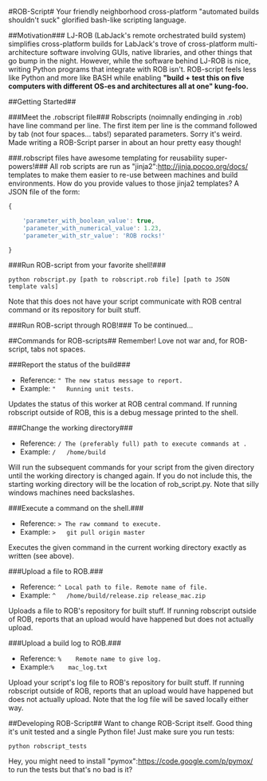 #ROB-Script#
Your friendly neighborhood cross-platform "automated builds shouldn't suck" glorified bash-like scripting language.



##Motivation###
LJ-ROB (LabJack's remote orchestrated build system) simplifies cross-platform builds for LabJack's trove of cross-platform multi-architecture software involving GUIs, native libraries, and other things that go bump in the night. However, while the software behind LJ-ROB is nice, writing Python programs that integrate with ROB isn't. ROB-script feels less like Python and more like BASH while enabling **"build + test this on five computers with different OS-es and architectures all at one" kung-foo.**



##Getting Started##

###Meet the .robscript file###
Robscripts (noimnally endinging in .rob) have line command per line. The first item per line is the command followed by tab (not four spaces... tabs!) separated parameters. Sorry it's weird. Made writing a ROB-Script parser in about an hour pretty easy though!


###.robscript files have awesome templating for reusability super-powers!###
All rob scripts are run as "jinja2":http://jinja.pocoo.org/docs/ templates to make them easier to re-use between machines and build environments. How do you provide values to those jinja2 templates? A JSON file of the form:

```js
{

    'parameter_with_boolean_value': true,
    'parameter_with_numerical_value': 1.23,
    'parameter_with_str_value': 'ROB rocks!'

}
```


###Run ROB-script from your favorite shell!###
```
python robscript.py [path to robscript.rob file] [path to JSON template vals]
```

Note that this does not have your script communicate with ROB central command or its repository for built stuff.  


###Run ROB-script through ROB!###
To be continued...


##Commands for ROB-scripts##
Remember! Love not war and, for ROB-script, tabs not spaces.

###Report the status of the build###  

 *  Reference: ```"	The new status message to report.```
 *  Example: ```"	Running unit tests.```

Updates the status of this worker at ROB central command. If running robscript outside of ROB, this is a debug message printed to the shell.


###Change the working directory###
 
 *  Reference: ```/	The (preferably full) path to execute commands at .```
 *  Example: ```/	/home/build```

Will run the subsequent commands for your script from the given directory until the working directory is changed again. If you do not include this, the starting working directory will be the location of rob_script.py. Note that silly windows machines need backslashes.


###Execute a command on the shell.###

 *  Reference: ```>	The raw command to execute.```
 *  Example: ```>	git pull origin master```

Executes the given command in the current working directory exactly as written (see above).


###Upload a file to ROB.###

 *  Reference: ```^	Local path to file.	Remote name of file.```
 *  Example: ```^	/home/build/release.zip	release_mac.zip```

Uploads a file to ROB's repository for built stuff. If running robscript outside of ROB, reports that an upload would have happened but does not actually upload.


###Upload a build log to ROB.###

 *  Reference:  ```%	Remote name to give log.```
 *  Example:```%	mac_log.txt```

Upload your script's log file to ROB's repository for built stuff. If running robscript outside of ROB, reports that an upload would have happened but does not actually upload. Note that the log file will be saved locally either way.



##Developing ROB-Script##
Want to change ROB-Script itself. Good thing it's unit tested and a single Python file! Just make sure you run tests:

```python robscript_tests```

Hey, you might need to install "pymox":https://code.google.com/p/pymox/ to run the tests but that's no bad is it?
